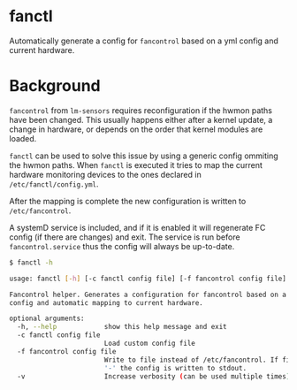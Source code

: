 # fanctl

Automatically generate a config for `fancontrol` based on a yml config and current hardware.

# Background

`fancontrol` from `lm-sensors` requires reconfiguration if the hwmon paths have been changed.
This usually happens either after a kernel update, a change in hardware, or depends on the 
order that kernel modules are loaded.

`fanctl` can be used to solve this issue by using a generic config ommiting the hwmon paths.
When `fanctl` is executed it tries to map the current hardware monitoring devices to the ones
declared in `/etc/fanctl/config.yml`.

After the mapping is complete the new configuration is written to `/etc/fancontrol`.

A systemD service is included, and if it is enabled it will regenerate FC config (if there are changes)
and exit. The service is run before `fancontrol.service` thus the config will always be up-to-date.

```bash
$ fanctl -h

usage: fanctl [-h] [-c fanctl config file] [-f fancontrol config file] [-v]

Fancontrol helper. Generates a configuration for fancontrol based on a fanctl
config and automatic mapping to current hardware.

optional arguments:
  -h, --help            show this help message and exit
  -c fanctl config file
                        Load custom config file
  -f fancontrol config file
                        Write to file instead of /etc/fancontrol. If file is
                        '-' the config is written to stdout.
  -v                    Increase verbosity (can be used multiple times)


```


